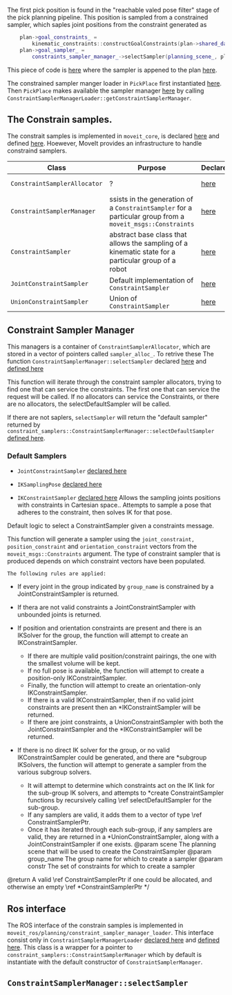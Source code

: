 

The first pick position is found in the "reachable valed pose filter" stage of the pick planning pipeline.
This position is sampled from a constrained sampler, which saples joint positions from the constraint generated as
```C++
    plan->goal_constraints_ =
        kinematic_constraints::constructGoalConstraints(plan->shared_data_->ik_link_->getName(), plan->goal_pose_);
    plan->goal_sampler_ =
        constraints_sampler_manager_->selectSampler(planning_scene_, planning_group, plan->goal_constraints_);
```

This piece of code is [here](https://github.com/ros-planning/moveit/blob/a2be2d8f569399123ac84d71279bbd143f49d17e/moveit_ros/manipulation/pick_place/src/reachable_valid_pose_filter.cpp#L138) where the sampler is appened to the plan [here](https://github.com/ros-planning/moveit/blob/a2be2d8f569399123ac84d71279bbd143f49d17e/moveit_ros/manipulation/pick_place/src/reachable_valid_pose_filter.cpp#L140).


The constrained sampler manger loader in `PickPlace` first instantiated [here](https://github.com/ros-planning/moveit/blob/a2be2d8f569399123ac84d71279bbd143f49d17e/moveit_ros/manipulation/pick_place/src/pick_place.cpp#L95).
Then `PickPlace` makes available the sampler manager [here](https://github.com/ros-planning/moveit/blob/a2be2d8f569399123ac84d71279bbd143f49d17e/moveit_ros/manipulation/pick_place/include/moveit/pick_place/pick_place.h#L126) by calling `ConstraintSamplerManagerLoader::getConstraintSamplerManager`.

## The Constrain samples.

The constrait samples is implemented in `moveit_core`, is declared [here](https://github.com/ros-planning/moveit/blob/a2be2d8f569399123ac84d71279bbd143f49d17e/moveit_core/constraint_samplers/include/moveit/constraint_samplers/constraint_sampler.h#L59) and defined [here](https://github.com/ros-planning/moveit/blob/a2be2d8f569399123ac84d71279bbd143f49d17e/moveit_core/constraint_samplers/src/constraint_sampler.cpp#L39).
Hoewever, MoveIt provides an infrastructure to handle constraind samplers.


| Class | Purpose | Declared | Implemented |
| ----- | ------  | -------- | ----------- |
| `ConstraintSamplerAllocator` | ? | [here](https://github.com/ros-planning/moveit/blob/a2be2d8f569399123ac84d71279bbd143f49d17e/moveit_core/constraint_samplers/include/moveit/constraint_samplers/constraint_sampler_allocator.h#L46) | PURE VIRTUAL |
| `ConstraintSamplerManager` | ssists in the generation of a `ConstraintSampler` for a  particular group from a `moveit_msgs::Constraints` | [here](https://github.com/ros-planning/moveit/blob/a2be2d8f569399123ac84d71279bbd143f49d17e/moveit_core/constraint_samplers/include/moveit/constraint_samplers/constraint_sampler_manager.h#L56) | [here](https://github.com/ros-planning/moveit/blob/noetic-devel/moveit_core/constraint_samplers/src/constraint_sampler_manager.cpp) |
| `ConstraintSampler` | abstract base class that allows the sampling of a kinematic state for a particular group of a robot | [here](https://github.com/ros-planning/moveit/blob/a2be2d8f569399123ac84d71279bbd143f49d17e/moveit_core/constraint_samplers/include/moveit/constraint_samplers/constraint_sampler.h#L59) | PURE VIRTUAL [partially here](https://github.com/ros-planning/moveit/blob/noetic-devel/moveit_core/constraint_samplers/src/constraint_sampler.cpp) |
| `JointConstraintSampler` | Default implementation of `ConstraintSampler` | [here](https://github.com/ros-planning/moveit/blob/a2be2d8f569399123ac84d71279bbd143f49d17e/moveit_core/constraint_samplers/include/moveit/constraint_samplers/default_constraint_samplers.h#L56) | [here](https://github.com/ros-planning/moveit/blob/noetic-devel/moveit_core/constraint_samplers/src/default_constraint_samplers.cpp) |
| `UnionConstraintSampler` | Union of `ConstraintSampler` | [here](https://github.com/ros-planning/moveit/blob/a2be2d8f569399123ac84d71279bbd143f49d17e/moveit_core/constraint_samplers/include/moveit/constraint_samplers/union_constraint_sampler.h#L56) | [here](https://github.com/ros-planning/moveit/blob/noetic-devel/moveit_core/constraint_samplers/src/union_constraint_sampler.cpp) |


## Constraint Sampler Manager

This managers is a container of `ConstraintSamplerAllocator`, which are stored in a vector of pointers called `sampler_alloc_`.
To retrive these The function  `ConstraintSamplerManager::selectSampler` declared [here](https://github.com/ros-planning/moveit/blob/a2be2d8f569399123ac84d71279bbd143f49d17e/moveit_core/constraint_samplers/include/moveit/constraint_samplers/constraint_sampler_manager.h#L91) and [defined here](https://github.com/ros-planning/moveit/blob/a2be2d8f569399123ac84d71279bbd143f49d17e/moveit_core/constraint_samplers/src/constraint_sampler_manager.cpp#L43)

This function will iterate through the constraint sampler allocators, trying to find one that can service the constraints.
The first one that can service the request will be called.  If no allocators can service the Constraints, or there are no  allocators, the selectDefaultSampler will be called.

If there are not saplers, `selectSampler` will return the "default sampler" returned by `constraint_samplers::ConstraintSamplerManager::selectDefaultSampler` [defined here](https://github.com/ros-planning/moveit/blob/a2be2d8f569399123ac84d71279bbd143f49d17e/moveit_core/constraint_samplers/src/constraint_sampler_manager.cpp#L56).


### Default Samplers

- `JointConstraintSampler` [declared here](https://github.com/ros-planning/moveit/blob/a2be2d8f569399123ac84d71279bbd143f49d17e/moveit_core/constraint_samplers/include/moveit/constraint_samplers/default_constraint_samplers.h#L56)

- `IKSamplingPose` [declared here](https://github.com/ros-planning/moveit/blob/a2be2d8f569399123ac84d71279bbd143f49d17e/moveit_core/constraint_samplers/include/moveit/constraint_samplers/default_constraint_samplers.h#L209)

- `IKConstraintSampler` [declared here](https://github.com/ros-planning/moveit/blob/a2be2d8f569399123ac84d71279bbd143f49d17e/moveit_core/constraint_samplers/include/moveit/constraint_samplers/default_constraint_samplers.h#L292)
  Allows the sampling joints positions with constraints in Cartesian space..
 Attempts to sample a pose that adheres to the constraint, then solves IK for that pose.


Default logic to select a ConstraintSampler given a constraints message.

This function will generate a sampler using the `joint_constraint,` `position_constraint` and `orientation_constraint` vectors from
the `moveit_msgs::Constraints` argument.
The type of constraint sampler that is produced depends on which constraint vectors have been
                        populated.

    The following rules are applied:

- If every joint in the group indicated by `group_name` is constrained by a
   JointConstraintSampler is returned.

- If thera are not valid constraints a JointConstraintSampler with unbounded joints is returned.

- If position and orientation constraints are present and there is an IKSolver
   for the group, the function will attempt to create an IKConstraintSampler.
    - If there are multiple valid position/constraint pairings, the one with the
     smallest volume will be kept.
    - If no full pose is available, the function will attempt to create a
     position-only IKConstraintSampler.
   - Finally, the function will attempt to create an orientation-only
     IKConstraintSampler.
   - If there is a valid IKConstraintSampler, then if no valid joint
     constraints are present then an *IKConstraintSampler will be returned.
   - If there are joint constraints, a UnionConstraintSampler with both the
     JointConstraintSampler and the *IKConstraintSampler will be returned.
 - If there is no direct IK solver for the group, or no valid
   IKConstraintSampler could be generated, and there are *subgroup IKSolvers,
   the function will attempt to generate a sampler from the various subgroup
   solvers.
   - It will attempt to determine which constraints act on the IK link for the
     sub-group IK solvers, and attempts to *create ConstraintSampler functions
     by recursively calling \ref selectDefaultSampler for the sub-group.
   - If any samplers are valid, it adds them to a vector of type \ref
     ConstraintSamplerPtr.
   - Once it has iterated through each sub-group, if any samplers are valid,
     they are returned in a *UnionConstraintSampler, along with a
     JointConstraintSampler if one exists.  @param scene The planning scene
     that will be used to create the ConstraintSampler @param group_name The
     group name for which to create a sampler @param constr The set of
     constraints for which to create a sampler

 @return A valid \ref ConstraintSamplerPtr if one could be allocated, and
  otherwise an empty \ref *ConstraintSamplerPtr
                                                                                                                               */


## Ros interface

The ROS interface of the constrain samples is implemented in `moveit_ros/planning/constraint_sampler_manager_loader`.
This interface consist only in `ConstraintSamplerManagerLoader` [declared here](https://github.com/ros-planning/moveit/blob/noetic-devel/moveit_ros/planning/constraint_sampler_manager_loader/include/moveit/constraint_sampler_manager_loader/constraint_sampler_manager_loader.h) and [defined here](https://github.com/ros-planning/moveit/blob/noetic-devel/moveit_ros/planning/constraint_sampler_manager_loader/src/constraint_sampler_manager_loader.cpp).
This class is a wrapper for a pointer to `constraint_samplers::ConstraintSamplerManager` which by default is instantiate with the default constructor of `ConstraintSamplerManager`.


## `ConstraintSamplerManager::selectSampler`
